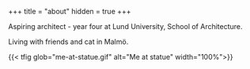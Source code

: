 +++
title = "about"
hidden = true 
+++

Aspiring architect - year four at Lund University, School of Architecture.

Living with friends and cat in Malmö.

{{< tfig glob="me-at-statue.gif" alt="Me at statue" width="100%">}}

